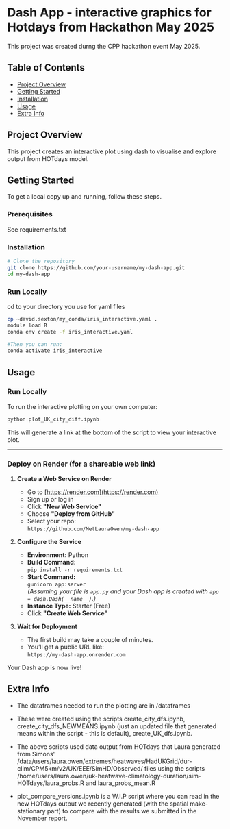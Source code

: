 # Dash App - interactive graphics for Hotdays from Hackathon May 2025

This project was created durng the CPP hackathon event May 2025.

## Table of Contents

- [Project Overview](#project-overview)
- [Getting Started](#getting-started)
- [Installation](#installation)
- [Usage](#usage)
- [Extra Info](#extra-info)

## Project Overview

This project creates an interactive plot using dash to visualise and explore output from HOTdays model. 

## Getting Started

To get a local copy up and running, follow these steps.

### Prerequisites

See requirements.txt 

### Installation

```bash
# Clone the repository
git clone https://github.com/your-username/my-dash-app.git
cd my-dash-app
```

### Run Locally
cd to your directory you use for yaml files
```bash
cp ~david.sexton/my_conda/iris_interactive.yaml .
module load R
conda env create -f iris_interactive.yaml
 
#Then you can run:
conda activate iris_interactive
```

## Usage

### Run Locally

To run the interactive plotting on your own computer:

```bash
python plot_UK_city_diff.ipynb
```

This will generate a link at the bottom of the script to view your interactive plot.

---

### Deploy on Render (for a shareable web link)

1. **Create a Web Service on Render**
   - Go to [https://render.com](https://render.com)
   - Sign up or log in
   - Click **"New Web Service"**
   - Choose **"Deploy from GitHub"**
   - Select your repo:  
     `https://github.com/MetLauraOwen/my-dash-app`

2. **Configure the Service**
   - **Environment:** Python
   - **Build Command:**  
     `pip install -r requirements.txt`
   - **Start Command:**  
     `gunicorn app:server`  
     *(Assuming your file is `app.py` and your Dash app is created with `app = dash.Dash(__name__)`.)*
   - **Instance Type:** Starter (Free)
   - Click **"Create Web Service"**

3. **Wait for Deployment**
   - The first build may take a couple of minutes.
   - You’ll get a public URL like:  
     `https://my-dash-app.onrender.com`

Your Dash app is now live!

## Extra Info

- The dataframes needed to run the plotting are in /dataframes
- These were created using the scripts create_city_dfs.ipynb, create_city_dfs_NEWMEANS.ipynb (just an updated file that generated means within the script - this is default), create_UK_dfs.ipynb.
- The above scripts used data output from HOTdays that Laura generated from Simons' /data/users/laura.owen/extremes/heatwaves/HadUKGrid/dur-clim/CPM5km/v2/UK/EEE/SimHD/Observed/ files using the scripts /home/users/laura.owen/uk-heatwave-climatology-duration/sim-HOTdays/laura_probs.R and laura_probs_mean.R

- plot_compare_versions.ipynb is a W.I.P script where you can read in the new HOTdays output we recently generated (with the spatial make-stationary part) to compare with the results we submitted in the November report.

